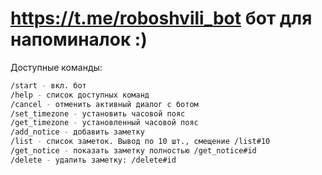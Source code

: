 # https://t.me/roboshvili_bot бот для напоминалок :)

Доступные команды:
```bash
/start - вкл. бот
/help - список доступных команд
/cancel - отменить активный диалог с ботом
/set_timezone - установить часовой пояс
/get_timezone - установленный часовой пояс
/add_notice - добавить заметку
/list - список заметок. Вывод по 10 шт., смещение /list#10
/get_notice - показать заметку полностью /get_notice#id
/delete - удалить заметку: /delete#id
```
